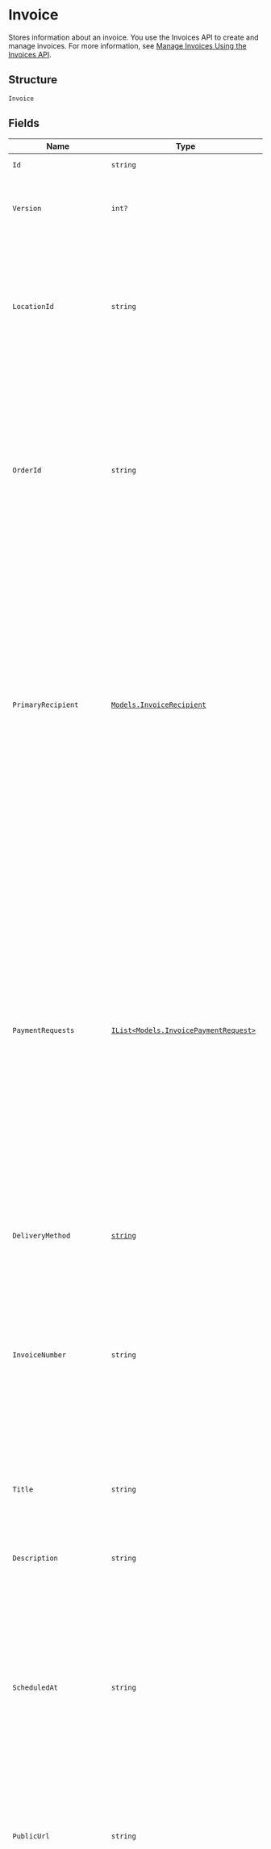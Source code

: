 
# Invoice

Stores information about an invoice. You use the Invoices API to create and manage
invoices. For more information, see [Manage Invoices Using the Invoices API](https://developer.squareup.com/docs/invoices-api/overview).

## Structure

`Invoice`

## Fields

| Name | Type | Tags | Description |
|  --- | --- | --- | --- |
| `Id` | `string` | Optional | The Square-assigned ID of the invoice. |
| `Version` | `int?` | Optional | The Square-assigned version number, which is incremented each time an update is committed to the invoice. |
| `LocationId` | `string` | Optional | The ID of the location that this invoice is associated with.<br><br>If specified in a `CreateInvoice` request, the value must match the `location_id` of the associated order.<br>**Constraints**: *Minimum Length*: `1`, *Maximum Length*: `255` |
| `OrderId` | `string` | Optional | The ID of the [order](../../doc/models/order.md) for which the invoice is created.<br>This field is required when creating an invoice, and the order must be in the `OPEN` state.<br><br>To view the line items and other information for the associated order, call the<br>[RetrieveOrder](../../doc/api/orders.md#retrieve-order) endpoint using the order ID.<br>**Constraints**: *Minimum Length*: `1`, *Maximum Length*: `255` |
| `PrimaryRecipient` | [`Models.InvoiceRecipient`](../../doc/models/invoice-recipient.md) | Optional | Represents a snapshot of customer data. This object stores customer data that is displayed on the invoice<br>and that Square uses to deliver the invoice.<br><br>When you provide a customer ID for a draft invoice, Square retrieves the associated customer profile and populates<br>the remaining `InvoiceRecipient` fields. You cannot update these fields after the invoice is published.<br>Square updates the customer ID in response to a merge operation, but does not update other fields. |
| `PaymentRequests` | [`IList<Models.InvoicePaymentRequest>`](../../doc/models/invoice-payment-request.md) | Optional | The payment schedule for the invoice, represented by one or more payment requests that<br>define payment settings, such as amount due and due date. An invoice supports the following payment request combinations:<br><br>- One balance<br>- One deposit with one balance<br>- 2–12 installments<br>- One deposit with 2–12 installments<br><br>This field is required when creating an invoice. It must contain at least one payment request.<br>All payment requests for the invoice must equal the total order amount. For more information, see<br>[Payment requests](https://developer.squareup.com/docs/invoices-api/overview#payment-requests).<br><br>Adding `INSTALLMENT` payment requests to an invoice requires an<br>[Invoices Plus subscription](https://developer.squareup.com/docs/invoices-api/overview#invoices-plus-subscription). |
| `DeliveryMethod` | [`string`](../../doc/models/invoice-delivery-method.md) | Optional | Indicates how Square delivers the [invoice](../../doc/models/invoice.md) to the customer. |
| `InvoiceNumber` | `string` | Optional | A user-friendly invoice number that is displayed on the invoice. The value is unique within a location.<br>If not provided when creating an invoice, Square assigns a value.<br>It increments from 1 and is padded with zeros making it 7 characters long<br>(for example, 0000001 and 0000002).<br>**Constraints**: *Minimum Length*: `1`, *Maximum Length*: `191` |
| `Title` | `string` | Optional | The title of the invoice, which is displayed on the invoice.<br>**Constraints**: *Minimum Length*: `1`, *Maximum Length*: `255` |
| `Description` | `string` | Optional | The description of the invoice, which is displayed on the invoice.<br>**Constraints**: *Minimum Length*: `1`, *Maximum Length*: `65536` |
| `ScheduledAt` | `string` | Optional | The timestamp when the invoice is scheduled for processing, in RFC 3339 format.<br>After the invoice is published, Square processes the invoice on the specified date,<br>according to the delivery method and payment request settings.<br><br>If the field is not set, Square processes the invoice immediately after it is published. |
| `PublicUrl` | `string` | Optional | The URL of the Square-hosted invoice page.<br>After you publish the invoice using the `PublishInvoice` endpoint, Square hosts the invoice<br>page and returns the page URL in the response. |
| `NextPaymentAmountMoney` | [`Models.Money`](../../doc/models/money.md) | Optional | Represents an amount of money. `Money` fields can be signed or unsigned.<br>Fields that do not explicitly define whether they are signed or unsigned are<br>considered unsigned and can only hold positive amounts. For signed fields, the<br>sign of the value indicates the purpose of the money transfer. See<br>[Working with Monetary Amounts](https://developer.squareup.com/docs/build-basics/working-with-monetary-amounts)<br>for more information. |
| `Status` | [`string`](../../doc/models/invoice-status.md) | Optional | Indicates the status of an invoice. |
| `Timezone` | `string` | Optional | The time zone used to interpret calendar dates on the invoice, such as `due_date`.<br>When an invoice is created, this field is set to the `timezone` specified for the seller<br>location. The value cannot be changed.<br><br>For example, a payment `due_date` of 2021-03-09 with a `timezone` of America/Los\_Angeles<br>becomes overdue at midnight on March 9 in America/Los\_Angeles (which equals a UTC timestamp<br>of 2021-03-10T08:00:00Z). |
| `CreatedAt` | `string` | Optional | The timestamp when the invoice was created, in RFC 3339 format. |
| `UpdatedAt` | `string` | Optional | The timestamp when the invoice was last updated, in RFC 3339 format. |
| `AcceptedPaymentMethods` | [`Models.InvoiceAcceptedPaymentMethods`](../../doc/models/invoice-accepted-payment-methods.md) | Optional | The payment methods that customers can use to pay an invoice on the Square-hosted invoice page. |
| `CustomFields` | [`IList<Models.InvoiceCustomField>`](../../doc/models/invoice-custom-field.md) | Optional | Additional seller-defined fields that are displayed on the invoice. For more information, see<br>[Custom fields](https://developer.squareup.com/docs/invoices-api/overview#custom-fields).<br><br>Adding custom fields to an invoice requires an<br>[Invoices Plus subscription](https://developer.squareup.com/docs/invoices-api/overview#invoices-plus-subscription).<br><br>Max: 2 custom fields |
| `SubscriptionId` | `string` | Optional | The ID of the [subscription](../../doc/models/subscription.md) associated with the invoice.<br>This field is present only on subscription billing invoices. |
| `SaleOrServiceDate` | `string` | Optional | The date of the sale or the date that the service is rendered, in `YYYY-MM-DD` format.<br>This field can be used to specify a past or future date which is displayed on the invoice. |
| `PaymentConditions` | `string` | Optional | **France only.** The payment terms and conditions that are displayed on the invoice. For more information,<br>see [Payment conditions](https://developer.squareup.com/docs/invoices-api/overview#payment-conditions).<br><br>For countries other than France, Square returns an `INVALID_REQUEST_ERROR` with a `BAD_REQUEST` code and<br>"Payment conditions are not supported for this location's country" detail if this field is included in `CreateInvoice` or `UpdateInvoice` requests.<br>**Constraints**: *Minimum Length*: `1`, *Maximum Length*: `2000` |

## Example (as JSON)

```json
{
  "id": null,
  "version": null,
  "location_id": null,
  "order_id": null,
  "primary_recipient": null,
  "payment_requests": null,
  "delivery_method": null,
  "invoice_number": null,
  "title": null,
  "description": null,
  "scheduled_at": null,
  "public_url": null,
  "next_payment_amount_money": null,
  "status": null,
  "timezone": null,
  "created_at": null,
  "updated_at": null,
  "accepted_payment_methods": null,
  "custom_fields": null,
  "subscription_id": null,
  "sale_or_service_date": null,
  "payment_conditions": null
}
```

